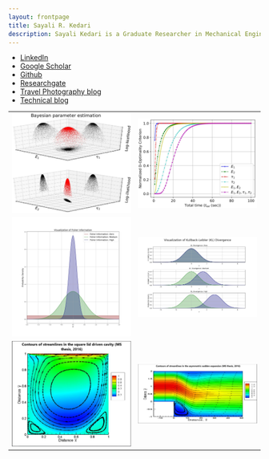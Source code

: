 ```yaml
---
layout: frontpage
title: Sayali R. Kedari
description: Sayali Kedari is a Graduate Researcher in Mechanical Engineering at the University of Cincinnati.
---
```


<div class="navbar">
  <div class="navbar-inner">
      <ul class="nav">
          <li><a href="https://www.linkedin.com/in/kedarisa">LinkedIn</a></li>
          <li><a href="https://scholar.google.com/citations?user=wmJICCwAAAAJ&hl=en">Google Scholar</a></li>
          <li><a href="https://github.com/sayrjked">Github</a></li>
          <li><a href="https://www.researchgate.net/profile/Sayali_Kedari">Researchgate</a></li>
          <li><a href="https://sayalikedari.blogspot.com/">Travel Photography blog</a></li>
          <li><a href="{{ BASE_PATH }}/_include/year-archive.html">Technical blog</a></li>
      </ul>
  </div>
</div>
<table class="wide">
<tr>
  <td class="left">
     <img src="assets/publpics/sample_Etau_loglikelihood.jpg" alt="bayesparamest" title="Bayesian parameter estimation (PhD thesis)"/>
  </td>
  <td class="right">
    <img src="assets/publpics/Doptval_ttot_2termE0notstoc.jpg" alt="dopt2termE0nsto" title="D-optimality criterion (Vemaganti et al., On the Inference of Viscoelastic Constants from Stress Relaxation Experiments, 2019)"/>
  </td>
</tr>
<tr>
  <td class="left">
     <img src="assets/pics/FisherInfo_likelihoodsrepresn.jpg" alt="FIrepresn" title="Fisher Information - representation"/>
  </td>
  <td class="right">
    <img src="assets/pics/KLdivergence_representn.jpg" alt="KLrepresn" title="KL Divergence - representation"/>
  </td>
</tr>
<tr>
  <td class="left">
        <img src="assets/publpics/cavityM2.png" alt="Lid driven cavity" title="Contours of streamlines in the square lid driven cavity (MS thesis, 2016)"/>
  </td>
  <td class="right">
        <img src="assets/publpics/expansion15_800x400.png" alt="asymmetric sudden expansion" title="Contours of streamlines in the asymmetric sudden expansion (MS thesis, 2016)"/>
  </td>
</tr>
</table>


